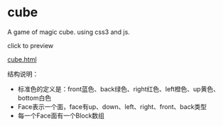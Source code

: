 # cube
A game of magic cube. using css3 and js.


click to preview

[cube.html](http://htmlpreview.github.io/?https://github.com/zhzhchwin/cube/blob/master/cube.html)

结构说明：
* 标准色的定义是：front蓝色、back绿色、right红色、left橙色、up黄色、bottom白色
* Face表示一个面，face有up、down、left、right、front、back类型
* 每一个Face面有一个Block数组